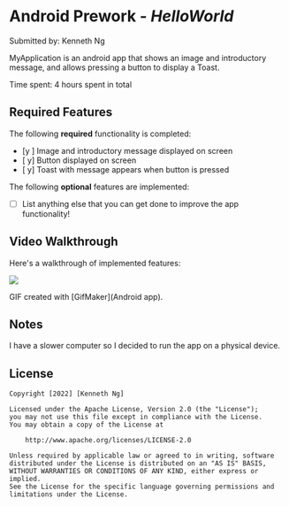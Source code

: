 # Android Prework - *HelloWorld*

Submitted by: Kenneth Ng

MyApplication is an android app that shows an image and introductory message, and allows pressing a button to display a Toast. 

Time spent: 4 hours spent in total

## Required Features

The following **required** functionality is completed:

* [y ] Image and introductory message displayed on screen
* [ y] Button displayed on screen
* [ y] Toast with message appears when button is pressed 

The following **optional** features are implemented:

* [ ] List anything else that you can get done to improve the app functionality!

## Video Walkthrough

Here's a walkthrough of implemented features:

<img src='https://giphy.com/gifs/none-XucswHdQUYPhQSvvvN' />

GIF created with [GifMaker](Android app).  


## Notes

I have a slower computer so I decided to run the app on a physical device.

## License

    Copyright [2022] [Kenneth Ng]

    Licensed under the Apache License, Version 2.0 (the "License");
    you may not use this file except in compliance with the License.
    You may obtain a copy of the License at

        http://www.apache.org/licenses/LICENSE-2.0

    Unless required by applicable law or agreed to in writing, software
    distributed under the License is distributed on an "AS IS" BASIS,
    WITHOUT WARRANTIES OR CONDITIONS OF ANY KIND, either express or implied.
    See the License for the specific language governing permissions and
    limitations under the License.
